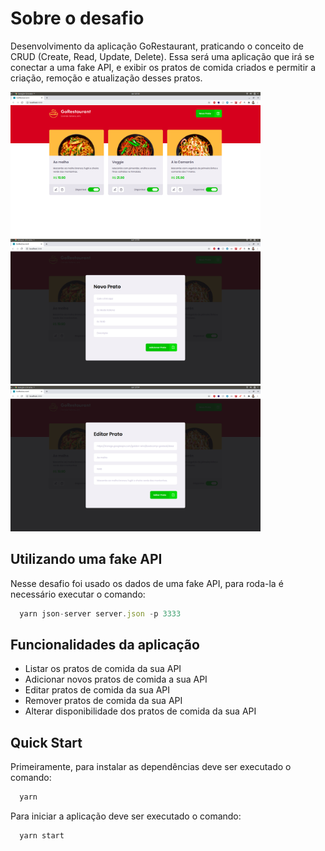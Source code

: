 # Sobre o desafio
Desenvolvimento da aplicação GoRestaurant, praticando o conceito de CRUD (Create, Read, Update, Delete).
Essa será uma aplicação que irá se conectar a uma fake API, e exibir os pratos de comida criados e permitir a criação, remoção e atualização desses pratos.

<img src="src/assets/example1.png" width=400>
<img src="src/assets/example2.png" width=400>
<img src="src/assets/example3.png" width=400>


## Utilizando uma fake API
Nesse desafio foi usado os dados de uma fake API, para roda-la é necessário executar o comando:
```js
  yarn json-server server.json -p 3333
```

## Funcionalidades da aplicação
* Listar os pratos de comida da sua API
* Adicionar novos pratos de comida a sua API
* Editar pratos de comida da sua API
* Remover pratos de comida da sua API
* Alterar disponibilidade dos pratos de comida da sua API

## Quick Start
Primeiramente, para instalar as dependências deve ser executado o comando:
```js
  yarn
```
Para iniciar a aplicação deve ser executado o comando:
```js
  yarn start
```
